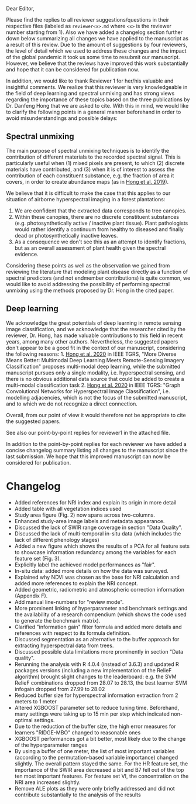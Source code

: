 Dear Editor,

Please find the replies to all reviewer suggestions/questions in their respective files (labeled as `reviewer<x>.md` where `<x>` is the reviewer number starting from 1).
Also we have added a changelog section further down below summarizing all changes we have applied to the manuscript as a result of this review.
Due to the amount of suggestions by four reviewers, the level of detail which we used to address these changes and the impact of the global pandemic it took us some time to resubmit our manuscript.
However, we believe that the reviews have improved this work substantially and hope that it can be considered for publication now.

In addition, we would like to thank Reviewer 1 for her/his valuable and insightful comments.
We realize that this reviewer is very knowledgeable in the field of deep learning and spectral unmixing and has strong views regarding the importance of these topics based on the three publications by Dr. Danfeng Hong that we are asked to cite.
With this in mind, we would like to clarify the following points in a general manner beforehand in order to avoid misunderstandings and possible delays:

## Spectral unmixing

The main purpose of spectral unmixing techniques is to identify the contribution of different materials to the recorded spectral signal.
This is particularly useful when (1) mixed pixels are present, to which (2) discrete materials have contributed, and (3) when it is of interest to assess the contribution of each constituent substance, e.g. the fraction of area it covers, in order to create abundance maps (as in [Hong et al. 2019](https://ieeexplore.ieee.org/abstract/document/8528557)).

We believe that it is difficult to make the case that this applies to our situation of airborne hyperspectral imaging in a forest plantations:

1. We are confident that the extracted data corresponds to tree canopies.
2. Within these canopies, there are no discrete constituent substances (e.g. photosynthetically active / inactive plant tissue). Plant pathologists would rather identify a continuum from healthy to diseased and finally dead or photosynthetically inactive leaves.
3. As a consequence we don't see this as an attempt to identify fractions, but as an overall assessment of plant health given the spectral evidence.

Considering these points as well as the observation we gained from reviewing the literature that modeling plant disease directly as a function of spectral predictors (and not endmember contributions) is quite common, we would like to avoid addressing the possibility of performing spectral unmixing using the methods proposed by Dr. Hong in the cited paper.

## Deep learning

We acknowledge the great potentials of deep learning in remote sensing image classification, and we acknowledge that the researcher cited by the reviewer, Dr. Hong, has made valuable contributions to this field in recent years, among many other authors.
Nevertheless, the suggested papers don't appear to be a good fit in the context of our manuscript, considering the following reasons: 1.
[Hong et al. 2020](https://ieeexplore.ieee.org/abstract/document/9174822?casa_token=pSZixnENWygAAAAA:69eHYXkFWC3ZSKRLRFvQhrLaRXwcsap0EXM0v72Fp33gi7hYtkj1otYLwFKe1WoFKIDZvnBbbmA) in IEEE TGRS, "More Diverse Means Better: Multimodal Deep Learning Meets Remote-Sensing Imagery Classification" proposes multi-modal deep learning, while the submitted manuscript pursues only a single modality, i.e. hyperspectral sensing, and there is no obvious additional data source that could be added to create a multi-modal classification task 2.
[Hong et al. 2020](https://ieeexplore.ieee.org/abstract/document/9170817/?casa_token=WfBdV-3H7YsAAAAA:5bZMwI-XqmkgIJMy59dvAiRcmLpe9uCBin9-o1QQ3FptmYXLUDXsaCDWsruolJS-l6r5FcgpBx4) in IEEE TGRS: "Graph Convolutional Networks for Hyperspectral Image Classification", i.e. modelling adjacencies, which is not the focus of the submitted manuscript, and to which we do not recognize a direct connection.

Overall, from our point of view it would therefore not be appropriate to cite the suggested papers.

See also our point-by-point replies for reviewer1 in the attached file.

In addition to the point-by-point replies for each reviewer we have added a concise changelog summary listing all changes to the manuscript since the last submission.
We hope that this improved manuscript can now be considered for publication.

# Changelog

- Added references for NRI index and explain its origin in more detail
- Added table with all vegetation indices used
- Study area figure (Fig. 2) now spans across two-columns.
- Enhanced study-area image labels and metadata appearance.
- Discussed the lack of SWIR range coverage in section "Data Quality".
- Discussed the lack of multi-temporal in-situ data (which includes the lack of different phenology stages)
- Added a new figure which shows the results of a PCA for all feature sets to showcase information redundancy among the variables for each feature set (Fig. 3).
- Explicitly label the achieved model performances as "fair".
- In-situ data: added more details on how the data was surveyed.
- Explained why NDVI was chosen as the base for NRI calculation and added more references to explain the NRI concept.
- Added geometric, radiometric and atmospheric correction information (Appendix F).
- Add manual line-numbers for "review mode".
- More prominent linking of hyperparameter and benchmark settings and the availability of a research compendium (which shows the code used to generate the benchmark matrix).
- Clarified "information gain" filter formula and added more details and references with respect to its formula definition.
- Discussed segmentation as an alternative to the buffer approach for extracting hyperspectral data from trees.
- Discussed possible data limitations more prominently in section "Data quality".
- Rerunning the analysis with R 4.0.4 (instead of 3.6.3) and updated R packages versions (including a new implementation of the RelieF algorithm) brought slight changes to the leaderboard: e.g. the SVM RelieF combinations dropped from 28.07 to 28.13, the best learner SVM infogain dropped from 27.99 to 28.02
- Reduced buffer size for hyperspectral information extraction from 2 meters to 1 meter
- Altered XGBOOST parameter set to reduce tuning time. Beforehand, many settings were taking up to 15 min per step which indicated non-optimal settings.
- Due to the reduction of the buffer size, the high error measures for learners "RIDGE-MBO" changed to reasonable ones
- XGBOOST performances got a bit better, most likely due to the change of the hyperparameter ranges
- By using a buffer of one meter, the list of most important variables (according to the permutation-based variable importance) changed slightly.
  The overall pattern stayed the same.
  For the HR feature set, the importance of the SWIR area decreased a bit and B7 fell out of the top ten most important features.
  For feature set VI, the concentration on the NRI area increased slightly.
- Remove ALE plots as they were only briefly addressed and did not contribute substantially to the analysis of the results
